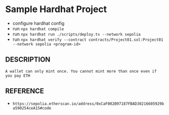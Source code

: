 # Sample Hardhat Project

- configure hardhat config
- run `npx hardhat compile`
- run `npx hardhat run ./scripts/deploy.ts --network sepolia`
- run `npx hardhat verify --contract contracts/Project01.sol:Project01 --network sepolia <program-id>`

## DESCRIPTION

```
A wallet can only mint once. You cannot mint more than once even if you pay ETH
```

## REFERENCE
- `https://sepolia.etherscan.io/address/0xCaF002B97187FBAD30216605929ba590254ceA15#code`